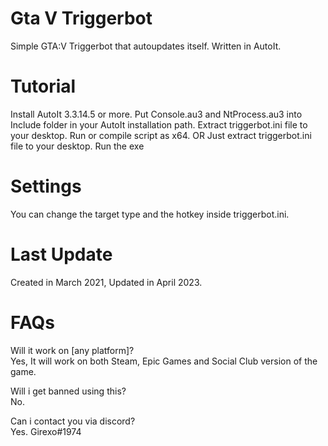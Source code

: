 # Gta V Triggerbot
Simple GTA:V Triggerbot that autoupdates itself. Written in AutoIt.

# Tutorial
Install AutoIt 3.3.14.5 or more.
Put Console.au3 and NtProcess.au3 into Include folder in your AutoIt installation path.
Extract triggerbot.ini file to your desktop.
Run or compile script as x64.
OR
Just extract triggerbot.ini file to your desktop. Run the exe

# Settings
You can change the target type and the hotkey inside triggerbot.ini.

# Last Update
Created in March 2021, Updated in April 2023.

# FAQs
Will it work on [any platform]?  
Yes, It will work on both Steam, Epic Games and Social Club version of the game.

Will i get banned using this?  
No.

Can i contact you via discord?  
Yes. Girexo#1974
